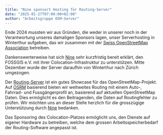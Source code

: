 ```yaml
---
title: "Nine sponsort Hosting für Routing-Server"
date: "2025-01-27T07:00:00+02:00"
author: "Arbeitsgruppe OSM-Server"
---
```

Ende 2024 mussten wir aus Gründen, die weder in unserer noch in der Verantwortung unseres damaligen Sponsors lagen, unser Serverhosting in Winterthur aufgeben, das wir zusammen mit der [Swiss OpenStreetMap Association](https://sosm.ch) betreiben.

Dankenswerterweise hat sich [Nine](https://nine.ch/) sehr kurzfristig bereit erklärt, den FOSSGIS e.V. mit ihrer Colocation-Infrastruktur zu unterstützen. Mitte Dezember wurde der Server daraufhin von Winterthur nach Zürich umgezogen.

Der [Routing-Server](https://routing.openstreetmap.de) ist ein gutes Showcase für das OpenStreetMap-Projekt. Auf [OSRM](https://project-osrm.org/) basierend bieten wir weltweites Routing mit einem Auto-, Fahrrad- und Fussgängerprofil an, basierend auf aktuellen OpenStreetMap Daten. Dies ermöglicht es den Beitragenden, die Daten auf Routingfehler zu prüfen. Wir möchten uns an dieser Stelle herzlich für die grosszügige Unterstützung durch [Nine](https://nine.ch/) bedanken.

Das Sponsoring des Colocation-Platzes ermöglicht uns, den Dienste auf eigener Hardware zu betreiben, welche dem grossen Arbeitsspeicherbedarf der Routing-Software angepasst ist.
